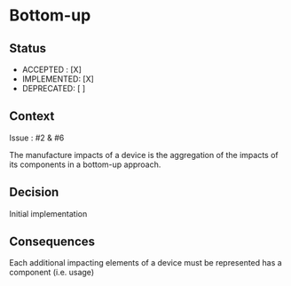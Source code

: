 # Bottom-up

## Status

- ACCEPTED : [X]
- IMPLEMENTED: [X]
- DEPRECATED: [ ]


## Context

Issue : #2 & #6

The manufacture impacts of a device is the aggregation of the impacts of its components in a bottom-up approach.

## Decision

Initial implementation

## Consequences

Each additional impacting elements of a device must be represented has a component (i.e. usage)